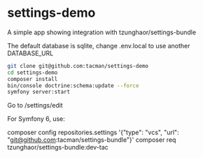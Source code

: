 # settings-demo
A simple app showing integration with tzunghaor/settings-bundle

The default database is sqlite, change .env.local to use another DATABASE_URL

```bash
git clone git@github.com:tacman/settings-demo
cd settings-demo
composer install
bin/console doctrine:schema:update --force
symfony server:start
```

Go to /settings/edit

For Symfony 6, use:

composer config repositories.settings '{"type": "vcs", "url": "git@github.com:tacman/settings-bundle"}'
composer req tzunghaor/settings-bundle:dev-tac
